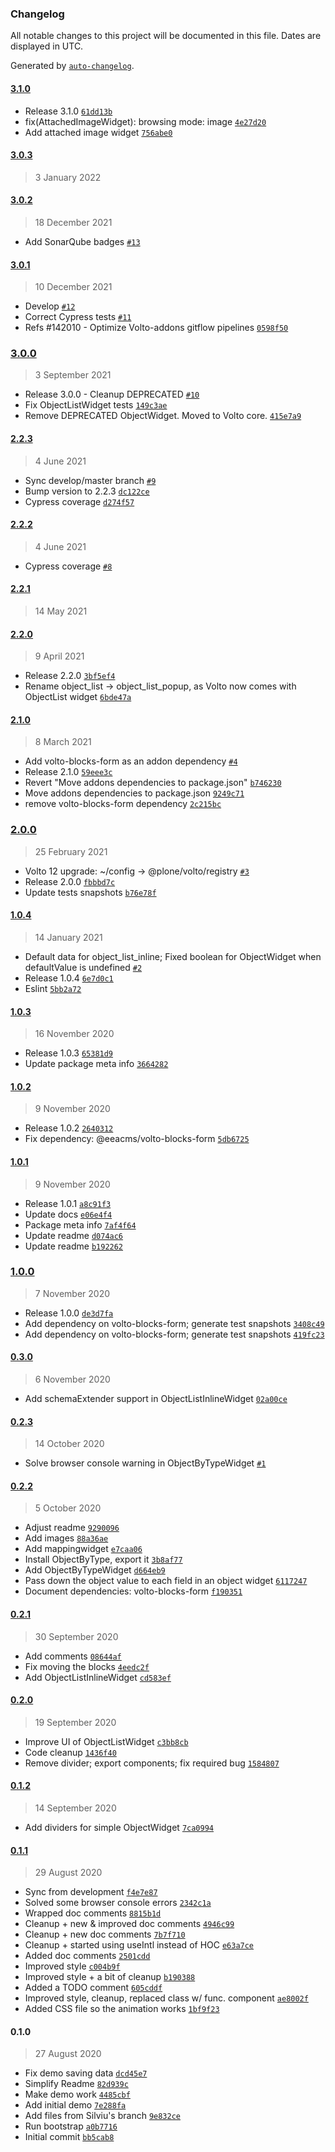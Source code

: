 ### Changelog

All notable changes to this project will be documented in this file. Dates are displayed in UTC.

Generated by [`auto-changelog`](https://github.com/CookPete/auto-changelog).

#### [3.1.0](https://github.com/eea/volto-object-widget/compare/3.0.3...3.1.0)

- Release 3.1.0 [`61dd13b`](https://github.com/eea/volto-object-widget/commit/61dd13b20b2e00305af00b762e3e4d734a03cf0d)
- fix(AttachedImageWidget): browsing mode: image [`4e27d20`](https://github.com/eea/volto-object-widget/commit/4e27d203492b4358b36d4010c37d3e9c7436ecba)
- Add attached image widget [`756abe0`](https://github.com/eea/volto-object-widget/commit/756abe053cbfb3791c842febe9935d97912d0c20)

#### [3.0.3](https://github.com/eea/volto-object-widget/compare/3.0.2...3.0.3)

> 3 January 2022


#### [3.0.2](https://github.com/eea/volto-object-widget/compare/3.0.1...3.0.2)

> 18 December 2021

- Add SonarQube badges [`#13`](https://github.com/eea/volto-object-widget/pull/13)

#### [3.0.1](https://github.com/eea/volto-object-widget/compare/3.0.0...3.0.1)

> 10 December 2021

- Develop [`#12`](https://github.com/eea/volto-object-widget/pull/12)
- Correct Cypress tests [`#11`](https://github.com/eea/volto-object-widget/pull/11)
- Refs #142010 - Optimize Volto-addons gitflow pipelines [`0598f50`](https://github.com/eea/volto-object-widget/commit/0598f50fd11e720e3b78d039987d92580ad6c7d6)

### [3.0.0](https://github.com/eea/volto-object-widget/compare/2.2.3...3.0.0)

> 3 September 2021

- Release 3.0.0 - Cleanup DEPRECATED [`#10`](https://github.com/eea/volto-object-widget/pull/10)
- Fix ObjectListWidget tests [`149c3ae`](https://github.com/eea/volto-object-widget/commit/149c3aee0fe40c5a80d58cc8a12bd1b67a66366f)
- Remove DEPRECATED ObjectWidget. Moved to Volto core. [`415e7a9`](https://github.com/eea/volto-object-widget/commit/415e7a91652d7fc68e0c0dd6648f9bc5a50170f9)

#### [2.2.3](https://github.com/eea/volto-object-widget/compare/2.2.2...2.2.3)

> 4 June 2021

- Sync develop/master branch [`#9`](https://github.com/eea/volto-object-widget/pull/9)
- Bump version to 2.2.3 [`dc122ce`](https://github.com/eea/volto-object-widget/commit/dc122cedeb8d7add85e44cbc5153d78261a09aef)
- Cypress coverage [`d274f57`](https://github.com/eea/volto-object-widget/commit/d274f575bc425483bcf1bb84e1762bdf22462ec1)

#### [2.2.2](https://github.com/eea/volto-object-widget/compare/2.2.1...2.2.2)

> 4 June 2021

- Cypress coverage [`#8`](https://github.com/eea/volto-object-widget/pull/8)

#### [2.2.1](https://github.com/eea/volto-object-widget/compare/2.2.0...2.2.1)

> 14 May 2021


#### [2.2.0](https://github.com/eea/volto-object-widget/compare/2.1.0...2.2.0)

> 9 April 2021

- Release 2.2.0 [`3bf5ef4`](https://github.com/eea/volto-object-widget/commit/3bf5ef441cca6d6bb42be1eadad324877bdae339)
- Rename object_list -&gt; object_list_popup, as Volto now comes with ObjectList widget [`6bde47a`](https://github.com/eea/volto-object-widget/commit/6bde47affa864cb1d01601f4399fc1ce168e0c65)

#### [2.1.0](https://github.com/eea/volto-object-widget/compare/2.0.0...2.1.0)

> 8 March 2021

- Add volto-blocks-form as an addon dependency [`#4`](https://github.com/eea/volto-object-widget/pull/4)
- Release 2.1.0 [`59eee3c`](https://github.com/eea/volto-object-widget/commit/59eee3c2b65b0d5f911eca0f59169c2687df33f8)
- Revert "Move addons dependencies to package.json" [`b746230`](https://github.com/eea/volto-object-widget/commit/b7462300dd606a984700b304e924d8dbb42c4f64)
- Move addons dependencies to package.json [`9249c71`](https://github.com/eea/volto-object-widget/commit/9249c712aa9db813d62fab90cefe6170fbd8993e)
- remove volto-blocks-form dependency [`2c215bc`](https://github.com/eea/volto-object-widget/commit/2c215bc31a6ad8279825008b7098359843c9f497)

### [2.0.0](https://github.com/eea/volto-object-widget/compare/1.0.4...2.0.0)

> 25 February 2021

- Volto 12 upgrade: ~/config -&gt; @plone/volto/registry [`#3`](https://github.com/eea/volto-object-widget/pull/3)
- Release 2.0.0 [`fbbbd7c`](https://github.com/eea/volto-object-widget/commit/fbbbd7c33f096c24266b1bbb18ec42ef534f2ea7)
- Update tests snapshots [`b76e78f`](https://github.com/eea/volto-object-widget/commit/b76e78fd5d98a8f1c7b5032fd58380786abeafb0)

#### [1.0.4](https://github.com/eea/volto-object-widget/compare/1.0.3...1.0.4)

> 14 January 2021

- Default data for object_list_inline; Fixed boolean for ObjectWidget when defaultValue is undefined [`#2`](https://github.com/eea/volto-object-widget/pull/2)
- Release 1.0.4 [`6e7d0c1`](https://github.com/eea/volto-object-widget/commit/6e7d0c136247cebb451304cc1d63a860ea294db7)
- Eslint [`5bb2a72`](https://github.com/eea/volto-object-widget/commit/5bb2a729cf8ab1a749a07dc5a6fb630b33e4bc4e)

#### [1.0.3](https://github.com/eea/volto-object-widget/compare/1.0.2...1.0.3)

> 16 November 2020

- Release 1.0.3 [`65381d9`](https://github.com/eea/volto-object-widget/commit/65381d93145c3e71c15874194d0afaa94711917d)
- Update package meta info [`3664282`](https://github.com/eea/volto-object-widget/commit/3664282c14b3c89c23785428f556023e52f80cc9)

#### [1.0.2](https://github.com/eea/volto-object-widget/compare/1.0.1...1.0.2)

> 9 November 2020

- Release 1.0.2 [`2640312`](https://github.com/eea/volto-object-widget/commit/264031288324ad59d35434bdcf88cc114e7fe5a6)
- Fix dependency: @eeacms/volto-blocks-form [`5db6725`](https://github.com/eea/volto-object-widget/commit/5db672572794c7f092750877d30d2540f770f729)

#### [1.0.1](https://github.com/eea/volto-object-widget/compare/1.0.0...1.0.1)

> 9 November 2020

- Release 1.0.1 [`a8c91f3`](https://github.com/eea/volto-object-widget/commit/a8c91f3b211c80452b1f0d081dead26bf5fc9cdc)
- Update docs [`e06e4f4`](https://github.com/eea/volto-object-widget/commit/e06e4f48e05bc2f6f3286ac841ab93de080e5f7f)
- Package meta info [`7af4f64`](https://github.com/eea/volto-object-widget/commit/7af4f64a5a174dc63f01e84a9a9f548b53f0259d)
- Update readme [`d074ac6`](https://github.com/eea/volto-object-widget/commit/d074ac6c3b7b1cb3cea5cf33f884bcf4095ccfdf)
- Update readme [`b192262`](https://github.com/eea/volto-object-widget/commit/b19226202416391acc2613dd2892f5018df45b29)

### [1.0.0](https://github.com/eea/volto-object-widget/compare/0.3.0...1.0.0)

> 7 November 2020

- Release 1.0.0 [`de3d7fa`](https://github.com/eea/volto-object-widget/commit/de3d7faeb69a4ff085cc1b33f8564b659c71bb8a)
- Add dependency on volto-blocks-form; generate test snapshots [`3408c49`](https://github.com/eea/volto-object-widget/commit/3408c49f058a758f8a64ffe19061d80f5dd2b510)
- Add dependency on volto-blocks-form; generate test snapshots [`419fc23`](https://github.com/eea/volto-object-widget/commit/419fc23595c6afdfc29b93ca8b957d6537be73d9)

#### [0.3.0](https://github.com/eea/volto-object-widget/compare/0.2.3...0.3.0)

> 6 November 2020

- Add schemaExtender support in ObjectListInlineWidget [`02a00ce`](https://github.com/eea/volto-object-widget/commit/02a00ce3f289c1d775e54fe14abd1d801d636e05)

#### [0.2.3](https://github.com/eea/volto-object-widget/compare/0.2.2...0.2.3)

> 14 October 2020

- Solve browser console warning in ObjectByTypeWidget [`#1`](https://github.com/eea/volto-object-widget/pull/1)

#### [0.2.2](https://github.com/eea/volto-object-widget/compare/0.2.1...0.2.2)

> 5 October 2020

- Adjust readme [`9290096`](https://github.com/eea/volto-object-widget/commit/9290096884040feff4fc077a6ac32825a1003094)
- Add images [`88a36ae`](https://github.com/eea/volto-object-widget/commit/88a36ae116e2330af4b5be4f544c4fb011e83e21)
- Add mappingwidget [`e7caa06`](https://github.com/eea/volto-object-widget/commit/e7caa063f6f6fd8c9f630c57580bebc158add336)
- Install ObjectByType, export it [`3b8af77`](https://github.com/eea/volto-object-widget/commit/3b8af778f01b4de321b741edd424759ff7fcfe1a)
- Add ObjectByTypeWidget [`d664eb9`](https://github.com/eea/volto-object-widget/commit/d664eb91c921f15553f9c29d255d3f208d47b133)
- Pass down the object value to each field in an object widget [`6117247`](https://github.com/eea/volto-object-widget/commit/611724764f16de2e636f3e25caec6cb8020dda8c)
- Document dependencies: volto-blocks-form [`f190351`](https://github.com/eea/volto-object-widget/commit/f19035144efddda35ad75579b47e107d130d1d8d)

#### [0.2.1](https://github.com/eea/volto-object-widget/compare/0.2.0...0.2.1)

> 30 September 2020

- Add comments [`08644af`](https://github.com/eea/volto-object-widget/commit/08644af193e963de1b449db7500d8ee17bb4c853)
- Fix moving the blocks [`4eedc2f`](https://github.com/eea/volto-object-widget/commit/4eedc2f80db013ed72f76405fa36195059de880e)
- Add ObjectListInlineWidget [`cd583ef`](https://github.com/eea/volto-object-widget/commit/cd583efce2c64c1dc4249f5f3a6e526e28230bb2)

#### [0.2.0](https://github.com/eea/volto-object-widget/compare/0.1.2...0.2.0)

> 19 September 2020

- Improve UI of ObjectListWidget [`c3bb8cb`](https://github.com/eea/volto-object-widget/commit/c3bb8cb47a16fc4b9f6422eab5c8650386d40a8d)
- Code cleanup [`1436f40`](https://github.com/eea/volto-object-widget/commit/1436f40aaade7d5c0bbee0beb44dfe148c1fb44f)
- Remove divider; export components; fix required bug [`1584807`](https://github.com/eea/volto-object-widget/commit/1584807596ac67f40d3bf71dc10234770111255b)

#### [0.1.2](https://github.com/eea/volto-object-widget/compare/0.1.1...0.1.2)

> 14 September 2020

- Add dividers for simple ObjectWidget [`7ca0994`](https://github.com/eea/volto-object-widget/commit/7ca09944fce30cce8ee141e7bd5ef3ec7be708bb)

#### [0.1.1](https://github.com/eea/volto-object-widget/compare/0.1.0...0.1.1)

> 29 August 2020

- Sync from development [`f4e7e87`](https://github.com/eea/volto-object-widget/commit/f4e7e87ed97c024a97878228ee68982af428b4d3)
- Solved some browser console errors [`2342c1a`](https://github.com/eea/volto-object-widget/commit/2342c1a8bbae091cbfd400f980f3fc95fbad8474)
- Wrapped doc comments [`8815b1d`](https://github.com/eea/volto-object-widget/commit/8815b1dba60ee9010104a569747da5100b593c49)
- Cleanup + new & improved doc comments [`4946c99`](https://github.com/eea/volto-object-widget/commit/4946c999b5203fde77ec0e8bbe3208acb4f6b8e9)
- Cleanup + new doc comments [`7b7f710`](https://github.com/eea/volto-object-widget/commit/7b7f710532655165c9fad22e685c636135a442d3)
- Cleanup + started using useIntl instead of HOC [`e63a7ce`](https://github.com/eea/volto-object-widget/commit/e63a7cee971bbd0a16c5dad78fdb47c619830f03)
- Added doc comments [`2501cdd`](https://github.com/eea/volto-object-widget/commit/2501cddaa9fce15d3ecdea55a41cbd459925ec71)
- Improved style [`c004b9f`](https://github.com/eea/volto-object-widget/commit/c004b9f07382ebf9405368bb84b3db7bf02bcfb7)
- Improved style + a bit of cleanup [`b190388`](https://github.com/eea/volto-object-widget/commit/b1903884148f040f0b617110f9706f0a2cbd2e98)
- Added a TODO comment [`605cddf`](https://github.com/eea/volto-object-widget/commit/605cddf47bd103d6b7a4c584ddc2b808802f891f)
- Improved style, cleanup, replaced class w/ func. component [`ae8002f`](https://github.com/eea/volto-object-widget/commit/ae8002f752a1f54b49f40751a74f13520983c769)
- Added CSS file so the animation works [`1bf9f23`](https://github.com/eea/volto-object-widget/commit/1bf9f23db9bc2342105938e812fdb00fd7df92af)

#### 0.1.0

> 27 August 2020

- Fix demo saving data [`dcd45e7`](https://github.com/eea/volto-object-widget/commit/dcd45e7e2540878fe427edd27462b0ab9d9bba25)
- Simplify Readme [`82d939c`](https://github.com/eea/volto-object-widget/commit/82d939cca9abfaa27789fa8512f7b2dcd1436968)
- Make demo work [`4485cbf`](https://github.com/eea/volto-object-widget/commit/4485cbf137aab0559bf23e92b5b557339c277a1d)
- Add initial demo [`7e288fa`](https://github.com/eea/volto-object-widget/commit/7e288fa5dad1efb1b435b5a952908d66db01e7e2)
- Add files from Silviu's branch [`9e832ce`](https://github.com/eea/volto-object-widget/commit/9e832ced8b14e4fdd6ac58c3f458ef91959b5af1)
- Run bootstrap [`a0b7716`](https://github.com/eea/volto-object-widget/commit/a0b77168d785422d558a5647ccde7bafeace9a1b)
- Initial commit [`bb5cab8`](https://github.com/eea/volto-object-widget/commit/bb5cab89e9ab4ac7d474e138423287cf5a6cacb4)
